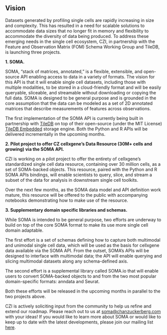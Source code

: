 ## Vision

Datasets generated by profiling single cells are rapidly increasing in size and complexity. This has resulted in a need for scalable solutions to accommodate data sizes that no longer fit in memory and flexibility to accommodate the diversity of data being produced. To address these emerging needs in the single cell ecosystem, CZI, in partnership with the Feature and Observation Matrix (FOM) Schema Working Group and TileDB, is launching three projects. 

**1. SOMA.**

SOMA, “stack of matrices, annotated,” is a flexible, extensible, and open-source API enabling access to data in a variety of formats. The vision for this API is that it will enable single cell datasets, including those with multiple modalities, to be stored in a cloud-friendly format and will be easily queryable, sliceable, and streamable without downloading or copying the full data. SOMA is designed to be general purpose and is grounded in the core assumption that the data can be modeled as a set of 2D annotated matrices that describe measurements of features across observations.

The first implementation of the SOMA API is currently being built in partnership with [TileDB](https://tiledb.com) on top of their open-source (under the MIT License) [TileDB Embedded](https://tiledb.com/products/tiledb-embedded) storage engine. Both the Python and R APIs will be delivered incrementally in the upcoming months.

**2. Pilot project to offer CZ cellxgene’s Data Resource (30M+ cells and growing) via the SOMA API.**

CZI is working on a pilot project to offer the entirety of cellxgene’s standardized single cell data resource, containing over 30 million cells, as a set of SOMA-backed objects. This resource, paired with the Python and R SOMA APIs bindings, will enable scientists to query, slice, and stream a subset of the data for analysis in downstream single cell toolkits.

Over the next few months, as the SOMA data model and API definition work mature, this resource will be offered to the public with accompanying notebooks demonstrating how to make use of the resource.

**3. Supplementary domain specific libraries and schemas.**

While SOMA is intended to be general purpose, two efforts are underway to build on top of the core SOMA format to make its use more single cell domain adaptable.

The first effort is a set of schemas defining how to capture both multimodal and unimodal single cell data, which will be used as the basis for cellxgene data available via the SOMA API. From the outset, SOMA’s APIs will be designed to interface with multimodal data; the API will enable querying and slicing multimodal datasets along any schema-defined axis. 

The second effort is a supplemental library called SOMA.io that will enable users to convert SOMA-backed objects to and from the two most popular domain-specific formats: anndata and Seurat. 

Both these efforts will be released in the upcoming months in parallel to the two projects above. 

CZI is actively soliciting input from the community to help us refine and extend our roadmap. Please reach out to us at [soma@chanzuckerberg.com](mailto:soma@chanzuckerberg.com) with your ideas! If you would like to learn more about SOMA or would like to keep up to date with the latest developments, please join our mailing list [here](https://bit.ly/soma-signup).
